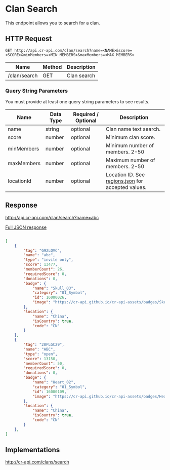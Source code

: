 # Clan Search

This endpoint allows you to search for a clan.

## HTTP Request

`GET http://api.cr-api.com/clan/search?name=<NAME>&score=<SCORE>&minMembers=<MIN_MEMBERS>&maxMembers=<MAX_MEMBERS>`

Name | Method | Description
--- | --- | ---
/clan/search | GET | Clan search

### Query String Parameters

You must provide at least one query string parameters to see results.


Name | Data Type | Required / Optional | Description
--- | --- | --- | ---
name | string | optional | Clan name text search.
score | number | optional | Minimum clan score.
minMembers | number | optional | Minimum number of members. 2-50
maxMembers | number | optional | Maximum number of members. 2-50
locationId | number | optional | Location ID. See [regions.json](https://github.com/cr-api/cr-api-data/blob/master/json/regions.json) for accepted values.


## Response

http://api.cr-api.com/clan/search?name=abc

<a href="/json/clan_search_abc.json">Full JSON response</a>

```json

[
    {
        "tag": "G92LQVC",
        "name": "abc",
        "type": "invite only",
        "score": 13477,
        "memberCount": 26,
        "requiredScore": 0,
        "donations": 0,
        "badge": {
            "name": "Skull_03",
            "category": "01_Symbol",
            "id": 16000026,
            "image": "https://cr-api.github.io/cr-api-assets/badges/Skull_03.png"
        },
        "location": {
            "name": "China",
            "isCountry": true,
            "code": "CN"
        }
    },
    {
        "tag": "28PLGC29",
        "name": "ABC",
        "type": "open",
        "score": 13150,
        "memberCount": 50,
        "requiredScore": 0,
        "donations": 0,
        "badge": {
            "name": "Heart_02",
            "category": "01_Symbol",
            "id": 16000109,
            "image": "https://cr-api.github.io/cr-api-assets/badges/Heart_02.png"
        },
        "location": {
            "name": "China",
            "isCountry": true,
            "code": "CN"
        }
    },
]
```

## Implementations

http://cr-api.com/clans/search
